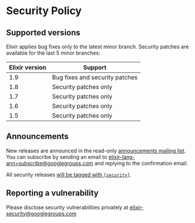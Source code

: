 # Security Policy

## Supported versions

Elixir applies bug fixes only to the latest minor branch. Security patches are available for the last 5 minor branches:

| Elixir version | Support
| -------------- | ------------------------------
| 1.9            | Bug fixes and security patches
| 1.8            | Security patches only
| 1.7            | Security patches only
| 1.6            | Security patches only
| 1.5            | Security patches only


## Announcements

New releases are announced in the read-only [announcements mailing list](https://groups.google.com/group/elixir-lang-ann). You can subscribe by sending an email to elixir-lang-ann+subscribe@googlegroups.com and replying to the confirmation email.

All security releases [will be tagged with `[security]`](https://groups.google.com/forum/#!searchin/elixir-lang-ann/%5Bsecurity%5D%7Csort:date).


## Reporting a vulnerability

Please disclose security vulnerabilities privately at elixir-security@googlegroups.com
